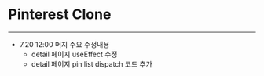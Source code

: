 # Pinterest Clone

---

- 7.20 12:00 머지 주요 수정내용
  - detail 페이지 useEffect 수정
  - detail 페이지 pin list dispatch 코드 추가
